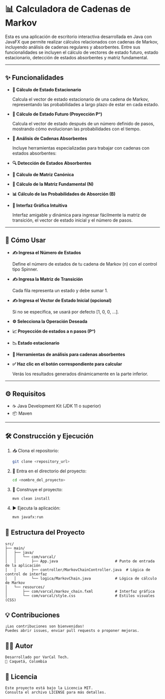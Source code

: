 # 📊 Calculadora de Cadenas de Markov

Esta es una aplicación de escritorio interactiva desarrollada en Java con JavaFX que permite realizar cálculos relacionados con cadenas de Markov, incluyendo análisis de cadenas regulares y absorbentes. Entre sus funcionalidades se incluyen el cálculo de vectores de estado futuro, estado estacionario, detección de estados absorbentes y matriz fundamental.

---

## ✨ Funcionalidades

- **🔁 Cálculo de Estado Estacionario**

    Calcula el vector de estado estacionario de una cadena de Markov, representando las probabilidades a largo plazo de estar en cada estado.

- **🔮 Cálculo de Estado Futuro (Proyección Pⁿ)**

    Calcula el vector de estado después de un número definido de pasos, mostrando cómo evolucionan las probabilidades con el tiempo.

- **🧲 Análisis de Cadenas Absorbentes**

    Incluye herramientas especializadas para trabajar con cadenas con estados absorbentes:

- **🔍 Detección de Estados Absorbentes**

- **🧮 Cálculo de Matriz Canónica**

- **📘 Cálculo de la Matriz Fundamental (N)**

- **📊 Cálculo de las Probabilidades de Absorción (B)**

- **🎨 Interfaz Gráfica Intuitiva**

    Interfaz amigable y dinámica para ingresar fácilmente la matriz de transición, el vector de estado inicial y el número de pasos.
---

## 🧭 Cómo Usar

- **✍️ Ingresa el Número de Estados**

    Define el número de estados de tu cadena de Markov (n) con el control tipo Spinner.

- **✍️ Ingresa la Matriz de Transición**

    Cada fila representa un estado y debe sumar 1.

- **✍️ Ingresa el Vector de Estado Inicial (opcional)**

    Si no se especifica, se usará por defecto [1, 0, 0, …].

- **⚙️ Selecciona la Operación Deseada**

- **📈 Proyección de estados a n pasos (Pⁿ)**

- **📉 Estado estacionario**

- **🧲 Herramientas de análisis para cadenas absorbentes**

- **✅ Haz clic en el botón correspondiente para calcular**

    Verás los resultados generados dinámicamente en la parte inferior.
---

## ⚙️ Requisitos

- ☕ Java Development Kit (JDK 11 o superior)
- 📦 Maven

---

## 🛠️ Construcción y Ejecución

1. 📥 Clona el repositorio:
   ```bash
   git clone <repository_url>

2. 📂 Entra en el directorio del proyecto:
   ```bash 
   cd <nombre_del_proyecto>
   ```

3. 🧱 Construye el proyecto:
    ```bash
    mvn clean install
    ```

4. ▶️ Ejecuta la aplicación:
    ```bash
    mvn javafx:run
    ```

## 📁 Estructura del Proyecto

    src/
    ├── main/
    │   ├── java/
    │   │   └── com/varcal/
    │   │       ├── App.java                          # Punto de entrada de la aplicación
    │   │       ├── controller/MarkovChainController.java  # Lógica de control de interfaz
    │   │       └── logica/MarkovChain.java           # Lógica de cálculo de Markov
    │   └── resources/
    │       ├── com/varcal/markov_chain.fxml          # Interfaz gráfica
    │       └── com/varcal/style.css                  # Estilos visuales (CSS)

## 💡 Contribuciones

    ¡Las contribuciones son bienvenidas!
    Puedes abrir issues, enviar pull requests o proponer mejoras.

## 🧑‍💻 Autor
    Desarrollado por VarCal Tech.
    📍 Caquetá, Colombia

## 📄 Licencia
    Este proyecto está bajo la Licencia MIT.
    Consulta el archivo LICENSE para más detalles.
